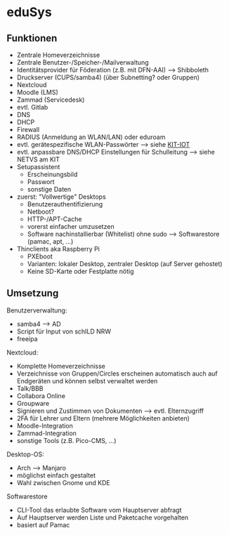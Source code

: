 # eduSys

## Funktionen
- Zentrale Homeverzeichnisse
- Zentrale Benutzer-/Speicher-/Mailverwaltung
- Identitätsprovider für Föderation (z.B. mit DFN-AAI) --> Shibboleth
- Druckserver (CUPS/samba4) (über Subnetting? oder Gruppen)
- Nextcloud
- Moodle (LMS)
- Zammad (Servicedesk)
- evtl. Gitlab
- DNS
- DHCP
- Firewall
- RADIUS (Anmeldung an WLAN/LAN) oder eduroam
- evtl. gerätespezifische WLAN-Passwörter --> siehe [KIT-IOT](https://www.scc.kit.edu/dienste/internet-of-things.php)
- evtl. anpassbare DNS/DHCP Einstellungen für Schulleitung --> siehe NETVS am KIT
- Setupassistent
  - Erscheinungsbild
  - Passwort
  - sonstige Daten
- zuerst: "Vollwertige" Desktops
  - Benutzerauthentifizierung
  - Netboot?
  - HTTP-/APT-Cache
  - vorerst einfacher umzusetzen
  - Software nachinstallierbar (Whitelist) ohne sudo --> Softwarestore (pamac, apt, ...)
- Thinclients aka Raspberry Pi
  - PXEboot
  - Varianten: lokaler Desktop, zentraler Desktop (auf Server gehostet)
  - Keine SD-Karte oder Festplatte nötig

## Umsetzung

Benutzerverwaltung:
- samba4 --> AD
- Script für Input von schILD NRW
- freeipa

Nextcloud:
- Komplette Homeverzeichnisse
- Verzeichnisse von Gruppen/Circles erscheinen automatisch auch auf Endgeräten und können selbst verwaltet werden
- Talk/BBB
- Collabora Online
- Groupware
- Signieren und Zustimmen von Dokumenten --> evtl. Elternzugriff
- 2FA für Lehrer und Eltern (mehrere Möglichkeiten anbieten)
- Moodle-Integration
- Zammad-Integration
- sonstige Tools (z.B. Pico-CMS, ...)

Desktop-OS: 
- Arch --> Manjaro
- möglichst einfach gestaltet
- Wahl zwischen Gnome und KDE

Softwarestore
- CLI-Tool das erlaubte Software vom Hauptserver abfragt
- Auf Hauptserver werden Liste und Paketcache vorgehalten
- basiert auf Pamac
